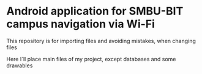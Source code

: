 # Android application for SMBU-BIT campus navigation via Wi-Fi
This repository is for importing files and avoiding mistakes, when changing files

Here I`ll place main files of my project, except databases and some drawables
